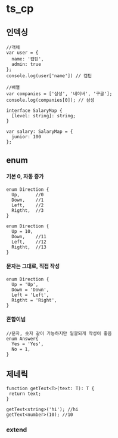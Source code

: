 # ts_cp

## 인덱싱
```
//객체
var user = {
  name: '캡틴',
  admin: true
};
console.log(user['name']) // 캡틴
```
```
//배열
var companies = ['삼성', '네이버', '구글'];
console.log(companies[0]); // 삼성
```
```
interface SalaryMap {
  [level: string]: string;
}

var salary: SalaryMap = {
  junior: 100
};
```
## enum

#### 기본 0, 자동 증가
```
enum Direction {
  Up,      //0
  Down,    //1
  Left,    //2
  Rigtht,  //3
}

enum Direction {
  Up = 10,
  Down,    //11
  Left,    //12
  Rigtht,  //13
}
```

#### 문자는 그대로, 직접 작성
```
enum Direction {
  Up = 'Up',
  Down = 'Down',
  Left = 'Left',
  Rigtht = 'Right',
}
```

#### 혼합이넘
```
//문자, 숫자 같이 가능하지만 일괄되게 작성이 좋음
enum Answer{
  Yes = 'Yes',
  No = 1,
}
```

## 제네릭
```
function getText<T>(text: T): T {
 return text;
}

getText<string>('hi'); //hi
getText<number>(10); //10
```

### extend

